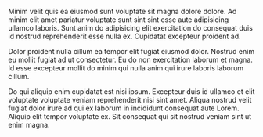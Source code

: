 Minim velit quis ea eiusmod sunt voluptate sit magna dolore dolore. Ad minim elit amet pariatur voluptate sunt sint sint esse aute adipisicing ullamco laboris. Sunt anim do adipisicing elit exercitation do consequat duis id nostrud reprehenderit esse nulla ex. Cupidatat excepteur proident ad.

Dolor proident nulla cillum ea tempor elit fugiat eiusmod dolor. Nostrud enim eu mollit fugiat ad ut consectetur. Eu do non exercitation laborum et magna. Id esse excepteur mollit do minim qui nulla anim qui irure laboris laborum cillum.

Do qui aliquip enim cupidatat est nisi ipsum. Excepteur duis id ullamco et elit voluptate voluptate veniam reprehenderit nisi sint amet. Aliqua nostrud velit fugiat dolor irure ad qui ex laborum in incididunt consequat aute Lorem. Aliquip elit tempor voluptate ex. Sit consequat qui sit nostrud veniam sint ut enim magna.
